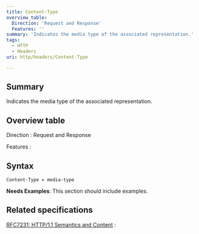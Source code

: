 ```yaml
---
title: Content-Type
overview_table:
  Direction: 'Request and Response'
  Features: ''
summary: 'Indicates the media type of the associated representation.'
tags:
  - HTTP
  - Headers
uri: http/headers/Content-Type

---
```

## Summary

Indicates the media type of the associated representation.

## Overview table

Direction
:   Request and Response

Features
:

## Syntax

    Content-Type = media-type

**Needs Examples**: This section should include examples.

## Related specifications

[RFC7231: HTTP/1.1 Semantics and Content](http://tools.ietf.org/html/rfc7231#section-3.1.1.5)
:

